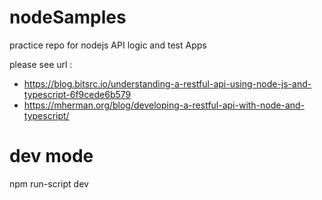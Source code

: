 # nodeSamples

practice repo for nodejs API logic and test Apps

please see url :

-   https://blog.bitsrc.io/understanding-a-restful-api-using-node-js-and-typescript-6f9cede6b579
-   https://mherman.org/blog/developing-a-restful-api-with-node-and-typescript/

# dev mode

npm run-script dev
